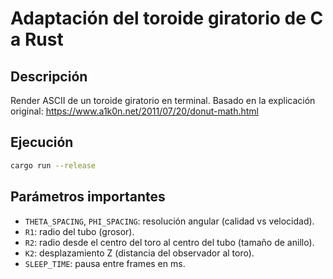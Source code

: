 # Adaptación del toroide giratorio de C a Rust

## Descripción

Render ASCII de un toroide giratorio en terminal.
Basado en la explicación original: https://www.a1k0n.net/2011/07/20/donut-math.html

## Ejecución

```bash
cargo run --release
```

## Parámetros importantes

- `THETA_SPACING`, `PHI_SPACING`: resolución angular (calidad vs velocidad).  
- `R1`: radio del tubo (grosor).  
- `R2`: radio desde el centro del toro al centro del tubo (tamaño de anillo).  
- `K2`: desplazamiento Z (distancia del observador al toro).  
- `SLEEP_TIME`: pausa entre frames en ms.  
